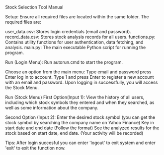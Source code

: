 Stock Selection Tool Manual

Setup:
Ensure all required files are located within the same folder. The required files are:

user_data.csv: Stores login credentials (email and password).
record_data.csv: Stores stock analysis records for all users.
functions.py: Contains utility functions for user authentication, data fetching, and analysis.
main.py: The main executable Python script for running the program.

Run (Login Menu):
Run autorun.cmd to start the program.

Choose an option from the main menu:
Type email and password press Enter log in to account.
Type 1 and press Enter to register a new account with an email and password.
Upon logging in successfully, you will access the Stock Menu.

Run (Stock Menu)
First Option(Input 1):
View the history of all users, including which stock symbols they entered and when they searched, as well as some information about the company.

Second Option (Input 2):
Enter the desired stock symbol (you can get the stock symbol by searching the company name on Yahoo Finance)
Key in start date and end date (Follow the format)
See the analyzed results for the stock based on start date, end date. (Your activity will be recorded)

Tips:
After login succesful you can enter 'logout' to exit system and enter 'exit' to exit the function now.
